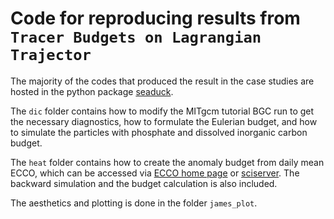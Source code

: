 # Code for reproducing results from `Tracer Budgets on Lagrangian Trajector`

The majority of the codes that produced the result in the case studies are hosted in the python package [seaduck](https://github.com/MaceKuailv/seaduck). 

The `dic` folder contains how to modify the MITgcm tutorial BGC run to get the necessary diagnostics, how to formulate the Eulerian budget, and how to simulate the particles with phosphate and dissolved inorganic carbon budget. 

The `heat` folder contains how to create the anomaly budget from daily mean ECCO, which can be accessed via [ECCO home page](https://ecco-group.org/) or [sciserver](https://apps.sciserver.org). The backward simulation and the budget calculation is also included. 

The aesthetics and plotting is done in the folder `james_plot`.
